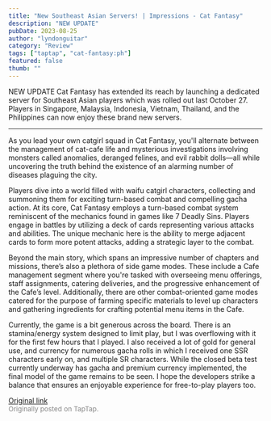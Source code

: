 ```yaml
---
title: "New Southeast Asian Servers! | Impressions - Cat Fantasy"
description: "NEW UPDATE"
pubDate: 2023-08-25
author: "lyndonguitar"
category: "Review"
tags: ["taptap", "cat-fantasy:ph"]
featured: false
thumb: ""
---
```


NEW UPDATE
Cat Fantasy has extended its reach by launching a dedicated server for Southeast Asian players which was rolled out last October 27. Players in Singapore, Malaysia, Indonesia, Vietnam, Thailand, and the Philippines can now enjoy these brand new servers.

----------------------------------------------------------------------------

As you lead your own catgirl squad in Cat Fantasy, you'll alternate between the management of cat-cafe life and mysterious investigations involving monsters called anomalies, deranged felines, and evil rabbit dolls—all while uncovering the truth behind the existence of an alarming number of diseases plaguing the city.

Players dive into a world filled with waifu catgirl characters, collecting and summoning them for exciting turn-based combat and compelling gacha action.  At its core, Cat Fantasy employs a turn-based combat system reminiscent of the mechanics found in games like 7 Deadly Sins. Players engage in battles by utilizing a deck of cards representing various attacks and abilities. The unique mechanic here is the ability to merge adjacent cards to form more potent attacks, adding a strategic layer to the combat.

Beyond the main story, which spans an impressive number of chapters and missions, there’s also a plethora of side game modes. These include a Cafe management segment where you're tasked with overseeing menu offerings, staff assignments, catering deliveries, and the progressive enhancement of the Cafe’s level. Additionally, there are other combat-oriented game modes catered for the purpose of farming specific materials to level up characters and gathering ingredients for crafting potential menu items in the Cafe.

Currently, the game is a bit generous across the board. There is an stamina/energy system designed to limit play, but I was overflowing with it for the first few hours that I played. I also received a lot of gold for general use, and currency for numerous gacha rolls in which I received one SSR characters early on, and multiple SR characters. While the closed beta test currently underway has gacha and premium currency implemented, the final model of the game remains to be seen. I hope the developers strike a balance that ensures an enjoyable experience for free-to-play players too.

[Original link](https://www.taptap.io/post/6194209)<br><span style="font-size: 0.95em; color: #888;">Originally posted on TapTap.</span>
